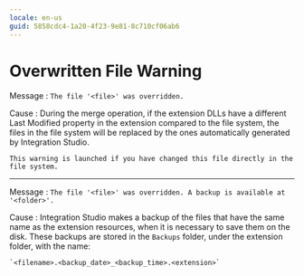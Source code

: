 ```yaml
---
locale: en-us
guid: 5858cdc4-1a20-4f23-9e81-8c710cf06ab6
---
```


# Overwritten File Warning

Message
:   `The file '<file>' was overridden.`

Cause
:   During the merge operation, if the extension DLLs have a different Last Modified property in the extension compared to the file system, the files in the file system will be replaced by the ones automatically generated by Integration Studio.

    This warning is launched if you have changed this file directly in the file system.

---

Message
:   `The file '<file>' was overridden. A backup is available at '<folder>'.`

Cause
:   Integration Studio makes a backup of the files that have the same name as the extension resources, when it is necessary to save them on the disk. These backups are stored in the `Backups` folder, under the extension folder, with the name:

    `<filename>.<backup_date>_<backup_time>.<extension>`
